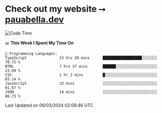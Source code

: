 # Check out my website ⭢ [pauabella.dev](https://pauabella.dev)

<!--START_SECTION:waka-->
![Code Time](http://img.shields.io/badge/Code%20Time-3%2C076%20hrs%206%20mins-blue)

📊 **This Week I Spent My Time On** 

```text
💬 Programming Languages: 
TypeScript               23 hrs 20 mins      ██████████████████░░░░░░░   70.72 % 
HTML                     7 hrs 37 mins       ██████░░░░░░░░░░░░░░░░░░░   23.09 % 
CSS                      1 hr 2 mins         █░░░░░░░░░░░░░░░░░░░░░░░░   03.14 % 
JavaScript               33 mins             ░░░░░░░░░░░░░░░░░░░░░░░░░   01.67 % 
JSON                     14 mins             ░░░░░░░░░░░░░░░░░░░░░░░░░   00.73 % 
```


 Last Updated on 06/03/2024 02:09:46 UTC
<!--END_SECTION:waka-->

